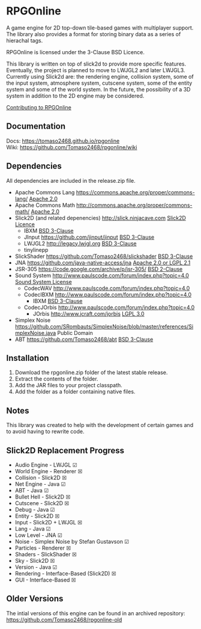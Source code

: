 # RPGOnline
A game engine for 2D top-down tile-based games with multiplayer support. The library also provides a format for storing binary data as a series of hierachal tags.

RPGOnline is licensed under the 3-Clause BSD Licence.

This library is written on top of slick2d to provide more specific features. Eventually, the project is planned to move to LWJGL2 and later LWJGL3. Currently using Slick2d are: the rendering engine, collision system, some of the input system, atmosphere system, cutscene system, some of the entity system and some of the world system. In the future, the possibility of a 3D system in addition to the 2D engine may be considered.

[Contributing to RPGOnline](/CONTRIBUTING.md)

## Documentation
Docs: https://tomaso2468.github.io/rpgonline  
Wiki: https://github.com/Tomaso2468/rpgonline/wiki

## Dependencies
All dependencies are included in the release.zip file.
- Apache Commons Lang https://commons.apache.org/proper/commons-lang/ [Apache 2.0](http://www.apache.org/licenses/LICENSE-2.0)
- Apache Commons Math http://commons.apache.org/proper/commons-math/ [Apache 2.0](http://www.apache.org/licenses/LICENSE-2.0)
- Slick2D (and related depenencies) http://slick.ninjacave.com [Slick2D Licence](http://slick.ninjacave.com/license/)
  - IBXM [BSD 3-Clause](https://opensource.org/licenses/BSD-3-Clause)
  - JInput https://github.com/jinput/jinput [BSD 3-Clause](https://opensource.org/licenses/BSD-3-Clause)
  - LWJGL2 http://legacy.lwjgl.org [BSD 3-Clause](http://legacy.lwjgl.org/license.php.html)
  - tinylinepp
- SlickShader https://github.com/Tomaso2468/slickshader [BSD 3-Clause](https://github.com/Tomaso2468/slickshader/blob/master/LICENSE)
- JNA https://github.com/java-native-access/jna [Apache 2.0 or LGPL 2.1](https://github.com/java-native-access/jna/blob/master/LICENSE)
- JSR-305 https://code.google.com/archive/p/jsr-305/ [BSD 2-Clause](https://opensource.org/licenses/BSD-3-Clause)
- Sound System http://www.paulscode.com/forum/index.php?topic=4.0 [Sound System License](http://www.paulscode.com/forum/index.php?topic=4.0)
  - CodecWAV http://www.paulscode.com/forum/index.php?topic=4.0
  - CodecIBXM http://www.paulscode.com/forum/index.php?topic=4.0
    - IBXM [BSD 3-Clause](https://opensource.org/licenses/BSD-3-Clause)
  - CodecJOrbis http://www.paulscode.com/forum/index.php?topic=4.0
    - JOrbis http://www.jcraft.com/jorbis [LGPL 3.0](https://www.gnu.org/licenses/lgpl-3.0.en.html)
- Simplex Noise https://github.com/SRombauts/SimplexNoise/blob/master/references/SimplexNoise.java Public Domain
- ABT https://github.com/Tomaso2468/abt [BSD 3-Clause](https://github.com/Tomaso2468/abt/blob/master/LICENSE)
    
## Installation
1. Download the rpgonline.zip folder of the latest stable release.
2. Extract the contents of the folder.
3. Add the JAR files to your project classpath.
4. Add the folder as a folder containing native files.

## Notes
This library was created to help with the development of certain games and to avoid having to rewrite code.

## Slick2D Replacement Progress
- Audio Engine - LWJGL &#x2611;
- World Engine - Renderer &#x2612;
- Collision - Slick2D &#x2612;
- Net Engine - Java &#x2611;
- ABT - Java &#x2611;
- Bullet Hell - Slick2D &#x2612;
- Cutscene - Slick2D &#x2612;
- Debug - Java &#x2611;
- Entity - Slick2D &#x2612;
- Input - Slick2D + LWJGL &#x2612;
- Lang - Java &#x2611;
- Low Level - JNA &#x2611;
- Noise - Simplex Noise by Stefan Gustavson &#x2611;
- Particles - Renderer &#x2612;
- Shaders - SlickShader &#x2612;
- Sky - Slick2D &#x2612;
- Version - Java &#x2611;
- Rendering - Interface-Based (Slick2D) &#x2612;
- GUI - Interface-Based &#x2612;

## Older Versions
The intial versions of this engine can be found in an archived repository: https://github.com/Tomaso2468/rpgonline-old
